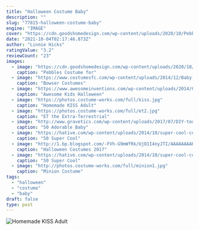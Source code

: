 ```yaml
---
title: "Halloween Costume Baby"
description: ""
slug: "77815-halloween-costume-baby"
engine: "IMAGE"
cover: "https://cdn.goodshomedesign.com/wp-content/uploads/2020/10/Pebbles-Costume-for-Baby-1.jpg"
date: "2021-10-04T02:17:46.873Z"
author: "Linnie Hicks"
ratingValue: "3.2"
reviewCount: "23"
images:
  - image: "https://cdn.goodshomedesign.com/wp-content/uploads/2020/10/Pebbles-Costume-for-Baby-1.jpg"
    caption: "Pebbles Costume for"
  - image: "https://www.costumesfc.com/wp-content/uploads/2014/12/Baby-Bowser-Costume.jpg"
    caption: "Bowser Costumes"
  - image: "https://www.awesomeinventions.com/wp-content/uploads/2014/09/headless-man.jpg"
    caption: "Awesome Kids Halloween"
  - image: "https://photos.costume-works.com/full/kiss.jpg"
    caption: "Homemade KISS Adult"
  - image: "https://photos.costume-works.com/full/et2.jpg"
    caption: "ET the Extra-Terrestrial"
  - image: "http://www.gravetics.com/wp-content/uploads/2017/07/DIY-toddler-Halloween-ghost-costume.jpg"
    caption: "50 Adorable Baby"
  - image: "https://hative.com/wp-content/uploads/2014/10/super-cool-costume-ideas/21-pebbles-costume.jpg"
    caption: "50 Super Cool"
  - image: "http://1.bp.blogspot.com/-FVh-G9mWfRk/UjO1I4nyJTI/AAAAAAAAHbM/WUERdjag0m8/s1600/crazy-halloween-costume-ideas-part2-18.jpg"
    caption: "Halloween Costumes 2017"
  - image: "https://hative.com/wp-content/uploads/2014/10/super-cool-costume-ideas/36-slenderman-costume.jpg"
    caption: "50 Super Cool"
  - image: "http://photos.costume-works.com/full/minion1.jpg"
    caption: "Minion Costume"
tags:
  - "halloween"
  - "costume"
  - "baby"
draft: false
type: post
---
```



![Homemade KISS Adult](https://photos.costume-works.com/full/kiss.jpg "Homemade KISS Adult")


<!--inArticleAds-->

<!--galleryOne-->


<!--inArticleAds-->

<!--galleryTwo-->


<!--galleryThree-->

